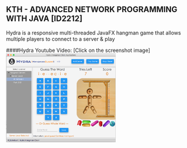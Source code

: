 ## KTH - ADVANCED NETWORK PROGRAMMING WITH JAVA [ID2212]
Hydra is a responsive multi-threaded JavaFX hangman game that allows multiple players to connect to a server & play

####Hydra Youtube Video: [Click on the screenshot image]
<a href="https://www.youtube.com/watch?v=OVKcSuzGifU"><img src="Client/HydraClient_ScreenShot.png" alt="HangmanCleintScreenShot" width="300px" height="244px" /></a>
